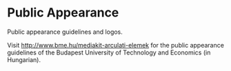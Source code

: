 Public Appearance
=================

Public appearance guidelines and logos.

Visit <http://www.bme.hu/mediakit-arculati-elemek> for the public appearance guidelines of the Budapest University of Technology and Economics (in Hungarian).
